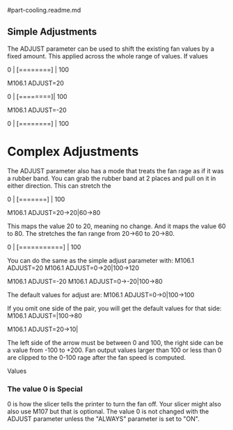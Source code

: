 #part-cooling.readme.md



## Simple Adjustments

The ADJUST parameter can be used to shift the existing fan values by a fixed amount. This applied across the whole range of values. If values

0 |      [========]    | 100

M106.1 ADJUST=20

0 |          [========]| 100

M106.1 ADJUST=-20

0 |  [========]        | 100

# Complex Adjustments

The ADJUST parameter also has a mode that treats the fan rage as if it was a rubber band. You can grab the rubber band at 2 places and pull on it in either direction. This can stretch the 


0 |   [=======]        | 100

M106.1 ADJUST=20->20|60->80

This maps the value 20 to 20, meaning no change. And it maps the value 60 to 80. The stretches the fan range from 20->60 to 20->80.

0 |   [===========]    | 100

You can do the same as the simple adjust parameter with:
M106.1 ADJUST=20
M106.1 ADJUST=0->20|100->120

M106.1 ADJUST=-20
M106.1 ADJUST=0->-20|100->80

The default values for adjust are:
M106.1 ADJUST=0->0|100->100

If you omit one side of the pair, you will get the default values for that side:
M106.1 ADJUST=|100->80

M106.1 ADJUST=20->10|

The left side of the arrow must be between 0 and 100, the right side can be a value from -100 to +200. Fan output values larger than 100 or less than 0 are clipped to the 0-100 rage after the fan speed is computed.

Values 

### The value 0 is Special
0 is how the slicer tells the printer to turn the fan off. Your slicer might also also use M107 but that is optional. The value 0 is not changed with the ADJUST parameter unless the "ALWAYS" parameter is set to "ON".


